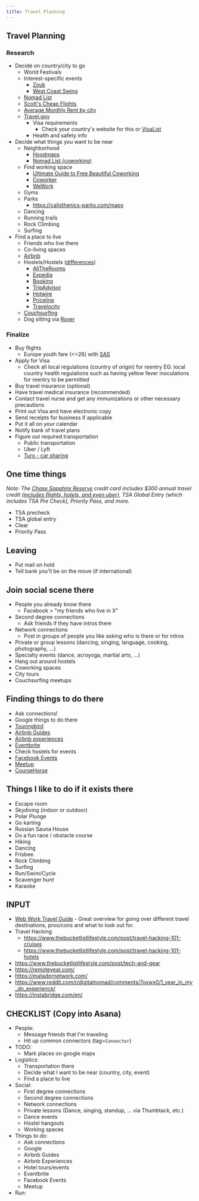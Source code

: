 ```yaml
---
title: Travel Planning
---
```


## Travel Planning
### Research
- Decide on country/city to go
  - World Festivals
  - Interest-specific events
    - [Zouk](http://zouktheworld.com/2018-zouk-calendar/)
    - [West Coast Swing](https://www.worldsdc.com/events/)
  - [Nomad List](https://nomadlist.com/)
  - [Scott's Cheap Flights](https://scottscheapflights.com/)
  - [Average Monthly Rent by city](https://i.redd.it/39f2re4pyi711.png)
  - [Travel.gov](https://travel.state.gov)
    - Visa requirements
      - Check your country's website for this or [VisaList](https://visalist.io/)
    - Health and safety info
- Decide what things you want to be near
  - Neighborhood
    - [Hoodmaps](https://hoodmaps.com/)
    - [Nomad List (coworking)](https://nomadlist.com/)
  - Find working space
    - [Ultimate Guide to Free Beautiful Coworking](https://www.lifestyle.engineering/post/the-guide-to-free-co-working)
    - [Coworker](https://www.coworker.com/)
    - [WeWork](https://www.wework.com/)
  - Gyms
  - Parks
    - https://calisthenics-parks.com/maps
  - Dancing
  - Running trails
  - Rock Climbing
  - Surfing
- Find a place to live
  - Friends who live there
  - Co-living spaces
  - [Airbnb](https://www.airbnb.com/)
  - Hostels/Hostels ([differences](http://www.thisisinsider.com/expedia-tripadvisor-priceline-travel-booking-site-comparison/#travelocity-6))
    - [AllTheRooms](https://www.alltherooms.com/)
    - [Expedia](https://www.expedia.com/)
    - [Booking](https://www.booking.com/)
    - [TripAdvisor](https://www.tripadvisor.com/)
    - [Hotwire](https://www.hotwire.com/)
    - [Priceline](https://www.priceline.com/)
    - [Travelocity](https://www.travelocity.com/)
  - [Couchsurfing](https://www.couchsurfing.com/)
  - Dog sitting via [Rover](https://www.rover.com/app/)

### Finalize
- Buy flights
  - Europe youth fare (<=26) with [SAS](https://www.flysas.com/en/us/?cep=242825)
- Apply for Visa
  - Check all local regulations (country of origin) for reentry EG: local country health regulations such as having yellow fever inoculations for reentry to be permitted
- Buy travel insurance (optional)
- Have travel medical insurance (recommended)
- Contact travel nurse and get any immunizations or other necessary precautions
- Print out Visa and have electronic copy
- Send receipts for business if applicable
- Put it all on your calendar
- Notify bank of travel plans
- Figure out required transportation
  - Public transportation
  - Uber / Lyft
  - [Turo - car sharing](https://turo.com/c/shanem559)

## One time things
_Note: The [Chase Sapphire Reserve](https://creditcards.chase.com/rewards-credit-cards/chase-sapphire-reserve) credit card includes $300 annual travel credit ([includes flights, hotels, and even uber](https://www.chase.com/index.jsp?pg_name=ccpmapp/shared/assets/page/Online_Rewards_FAQ)), TSA Global Entry (which includes TSA Pre Check), Priority Pass, and more._
- TSA precheck
- TSA global entry
- Clear
- Priority Pass

## Leaving
- Put mail on hold
- Tell bank you'll be on the move (if international)

## Join social scene there
- People you already know there
  - Facebook > "my friends who live in X"
- Second degree connections
  - Ask friends if they have intros there
- Network connections
  - Post in groups of people you like asking who is there or for intros
- Private or group lessons (dancing, singing, language, cooking, photography, ...)
- Specialty events (dance, acroyoga, martial arts, ...)
- Hang out around hostels
- Coworking spaces
- City tours
- Couchsurfing meetups

## Finding things to do there
- Ask connections!
- Google things to do there
- [Touringbird](https://www.touringbird.com/)
- [Airbnb Guides](https://www.airbnb.com/things-to-do)
- [Airbnb experiences](https://www.airbnb.com/s/experiences)
- [Eventbrite](https://www.eventbrite.com/)
- Check hostels for events
- [Facebook Events](https://www.facebook.com/events)
- [Meetup](https://www.meetup.com/)
- [CourseHorse](https://coursehorse.com/nyc)

## Things I like to do if it exists there
- Escape room
- Skydiving (indoor or outdoor)
- Polar Plunge
- Go karting
- Russian Sauna House
- Do a fun race / obstacle course
- Hiking
- Dancing
- Frisbee
- Rock Climbing
- Surfing
- Run/Swim/Cycle
- Scavenger hunt
- Karaoke

## INPUT
- [Web Work Travel Guide](https://www.dropbox.com/s/vh057jtym6yxee7/WebworktravelGuide2.5.pdf) - Great overview for going over different travel destinations, pros/cons and what to look out for.
- Travel Hacking
  - https://www.thebucketlistlifestyle.com/post/travel-hacking-101-cruises
  - https://www.thebucketlistlifestyle.com/post/travel-hacking-101-hotels
- https://www.thebucketlistlifestyle.com/post/tech-and-gear
- https://remoteyear.com/
- https://matadornetwork.com/
- https://www.reddit.com/r/digitalnomad/comments/7oxwx0/1_year_in_my_dn_experience/
- https://instabridge.com/en/

## CHECKLIST (Copy into Asana)
- People:
  - Message friends that I'm traveling
  - Hit up common connectors (tag=`Connector`)
- TODO:
  - Mark places on google maps
- Logistics:
  - Transportation there
  - Decide what I want to be near (country, city, event)
  - Find a place to live
- Social:
  - First degree connections
  - Second degree connections
  - Network connections
  - Private lessons (Dance, singing, standup, ... via Thumbtack, etc.)
  - Dance events
  - Hostel hangouts
  - Working spaces
- Things to do:
  - Ask connections
  - Google
  - Airbnb Guides
  - Airbnb Experiences
  - Hotel tours/events
  - Eventbrite
  - Facebook Events
  - Meetup
- Run:
